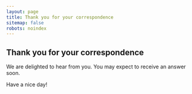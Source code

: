 ```yaml
---
layout: page
title: Thank you for your correspondence
sitemap: false
robots: noindex
---
```

## Thank you for your correspondence
We are delighted to hear from you. You may expect to receive an answer soon.

Have a nice day!
